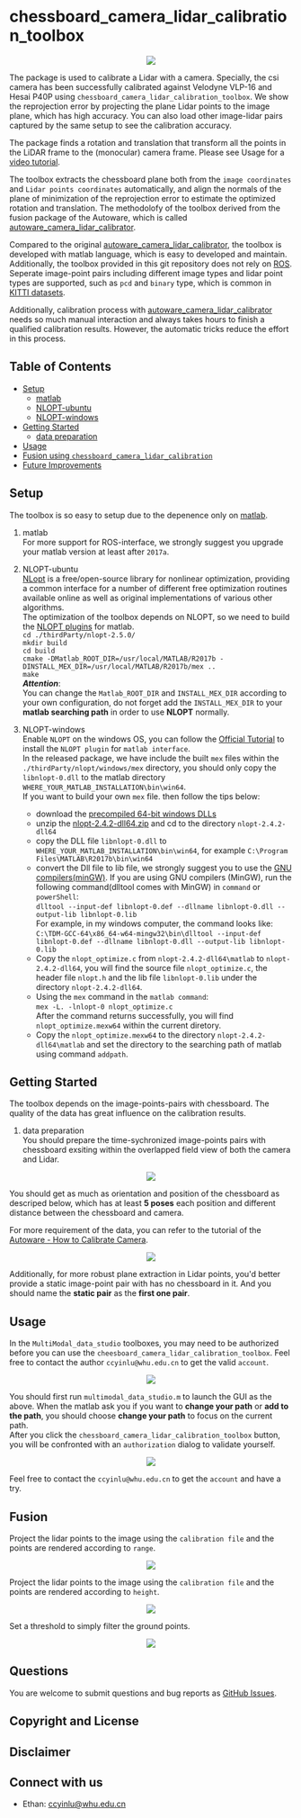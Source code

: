 # chessboard_camera_lidar_calibration_toolbox
<div align=center><img src="docs/camera_lidar_calibration_toolbox_02.png"/></div>

The package is used to calibrate a Lidar with a camera. Specially, the csi camera has been successfully calibrated against Velodyne VLP-16 and Hesai P40P using `chessboard_camera_lidar_calibration_toolbox`. We show the reprojection error by projecting the plane Lidar points to the image plane, which has high accuracy. You can also load other image-lidar pairs captured by the same setup to see the calibration accuracy.  
  
The package finds a rotation and translation that transform all the points in the LiDAR frame to the (monocular) camera frame. Please see Usage for a [video tutorial](http://47.100.39.180/download/MultiModal_Data_Studio/camera_lidar_calibration_toolbox.mp4).  
  
The toolbox extracts the chessboard plane both from the `image coordinates` and `Lidar points coordinates` automatically, and align the normals of the plane of minimization of the reprojection error to estimate the optimized rotation and translation. The methodolofy of the toolbox derived from the fusion package of the Autoware, which is called [autoware_camera_lidar_calibrator](https://github.com/CPFL/Autoware/tree/master/ros/src/sensing/fusion/packages/autoware_camera_lidar_calibrator).  
  
Compared to the original [autoware_camera_lidar_calibrator](https://github.com/CPFL/Autoware/tree/master/ros/src/sensing/fusion/packages/autoware_camera_lidar_calibrator), the toolbox is developed with matlab language, which is easy to developed and maintain. Additionally, the toolbox provided in this git repository does not rely on [ROS](http://www.ros.org/). Seperate image-point pairs including different image types and lidar point types are supported, such as `pcd` and `binary` type, which is common in [KITTI datasets](http://www.cvlibs.net/datasets/kitti/).  
  
Additionally, calibration process with [autoware_camera_lidar_calibrator](https://github.com/CPFL/Autoware/tree/master/ros/src/sensing/fusion/packages/autoware_camera_lidar_calibrator) needs so much manual interaction and always takes hours to finish a qualified calibration results. However, the automatic tricks reduce the effort in this process.  

## Table of Contents
* [Setup](#1)
    - [matlab](#11)
    - [NLOPT-ubuntu](#12)
    - [NLOPT-windows](#12)
* [Getting Started](#2)
    - [data preparation](#21)
* [Usage](#3)
* [Fusion using `chessboard_camera_lidar_calibration`](#4)
* [Future Improvements](#5)

## <span id=1>Setup</span>  
The toolbox is so easy to setup due to the depenence only on [matlab](https://www.mathworks.com/products/matlab.html).  
1. <span id=11>matlab</span>  
For more support for ROS-interface, we strongly suggest you upgrade your matlab version at least after `2017a`. 
2. <span id=12>NLOPT-ubuntu</span>  
[NLopt](https://nlopt.readthedocs.io/en/latest/) is a free/open-source library for nonlinear optimization, providing a common interface for a number of different free optimization routines available online as well as original implementations of various other algorithms.  
The optimization of the toolbox depends on NLOPT, so we need to build the [NLOPT plugins](https://nlopt.readthedocs.io/en/latest/NLopt_Installation/) for matlab.  
`cd ./thirdParty/nlopt-2.5.0/`  
`mkdir build`  
`cd build`  
`cmake -DMatlab_ROOT_DIR=/usr/local/MATLAB/R2017b -DINSTALL_MEX_DIR=/usr/local/MATLAB/R2017b/mex ..`  
`make`  
***Attention***:  
You can change the `Matlab_ROOT_DIR` and `INSTALL_MEX_DIR` according to your own configuration, do not forget add the `INSTALL_MEX_DIR` to your **matlab searching path** in order to use **NLOPT** normally. 

3. <span id=13>NLOPT-windows</span>  
Enable `NLOPT` on the windows OS, you can follow the [Official Tutorial](https://nlopt.readthedocs.io/en/latest/NLopt_on_Windows/) to install the `NLOPT plugin` for `matlab interface`.  
In the released package, we have include the built `mex` files within the `./thirdParty/nlopt/windows/mex` directory, you should only copy the `libnlopt-0.dll` to the matlab directory `WHERE_YOUR_MATLAB_INSTALLATION\bin\win64`.  
If you want to build your own `mex` file. then follow the tips below:  
    - download the [precompiled 64-bit windows DLLs](http://ab-initio.mit.edu/nlopt/nlopt-2.4.2-dll64.zip)  
    - unzip the [nlopt-2.4.2-dll64.zip](http://ab-initio.mit.edu/nlopt/nlopt-2.4.2-dll64.zip) and cd to the directory `nlopt-2.4.2-dll64`  
    - copy the DLL file `libnlopt-0.dll` to `WHERE_YOUR_MATLAB_INSTALLATION\bin\win64`, for example `C:\Program Files\MATLAB\R2017b\bin\win64`  
    - convert the Dll file to lib file, we strongly suggest you to use the [GNU compilers(minGW)](https://en.wikipedia.org/wiki/MinGW). If you are using GNU compilers (MinGW), run the following command(dlltool comes with MinGW) in `command` or `powerShell`:  
    `dlltool --input-def libnlopt-0.def --dllname libnlopt-0.dll --output-lib libnlopt-0.lib`  
    For example, in my windows computer, the command looks like:  
    `C:\TDM-GCC-64\x86_64-w64-mingw32\bin\dlltool --input-def libnlopt-0.def --dllname libnlopt-0.dll --output-lib libnlopt-0.lib`  
    - Copy the `nlopt_optimize.c` from `nlopt-2.4.2-dll64\matlab` to `nlopt-2.4.2-dll64`, you will find the source file `nlopt_optimize.c`, the header file `nlopt.h` and the lib file `libnlopt-0.lib` under the directory `nlopt-2.4.2-dll64`.  
    - Using the `mex` command in the `matlab command`:  
    `mex -L. -lnlopt-0 nlopt_optimize.c`  
    After the command returns successfully, you will find `nlopt_optimize.mexw64` within the current diretory.  
    - Copy the `nlopt_optimize.mexw64` to the directory `nlopt-2.4.2-dll64\matlab` and set the directory to the searching path of matlab using command `addpath`.  
    

## <span id=2>Getting Started</span>  
The toolbox depends on the image-points-pairs with chessboard. The quality of the data has great influence on the calibration results.  
1. <span id=21>data preparation</span>  
You should prepare the time-sychronized image-points pairs with chessboard exsiting within the overlapped field view of both the camera and Lidar.  
<div align=center><img src="docs/image_raw.png"/></div>  

You should get as much as orientation and position of the chessboard as descriped below, which has at least **5 poses** each position and different distance between the chessboard and camera.  
  
For more requirement of the data, you can refer to the tutorial of the [Autoware - How to Calibrate Camera](https://github.com/CPFL/Autoware/wiki/Calibration).  
<div align=center><img src="docs/showExtrinsics.png"/></div>  

Additionally, for more robust plane extraction in Lidar points, you'd better provide a static image-point pair with has no chessboard in it. And you should name the **static pair** as the **first one pair**.  

## <span id=3>Usage</span>  
In the `MultiModal_data_studio` toolboxes, you may need to be authorized before you can use the `cheesboard_camera_lidar_calibration_toolbox`. Feel free to contact the author `ccyinlu@whu.edu.cn` to get the valid `account`.  
<div align=center><img src="docs/multimodal_data_studio.JPG"/></div>  

You should first run `multimodal_data_studio.m` to launch the GUI as the above.  When the matlab ask you if you want to **change your path** or **add to the path**, you should choose **change your path** to focus on the current path.  
After you click the `chessboard_camera_lidar_calibration_toolbox` button, you will be confronted with an `authorization` dialog to validate yourself.  
<div align=center><img src="docs/authorization.JPG"/></div>  

Feel free to contact the `ccyinlu@whu.edu.cn` to get the `account` and have a try.

## <span id=4>Fusion</span>  
Project the lidar points to the image using the `calibration file` and the points are rendered according to `range`.

<div align=center><img src="http://47.100.39.180/download/MultiModal_Data_Studio/DemoLidar2Camera_range.gif"/></div>

Project the lidar points to the image using the `calibration file` and the points are rendered according to `height`.

<div align=center><img src="http://47.100.39.180/download/MultiModal_Data_Studio/DemoLidar2Camera_height.gif"/></div>

Set a threshold to simply filter the ground points.

<div align=center><img src="http://47.100.39.180/download/MultiModal_Data_Studio/DemoLidar2Camera_height_no_ground.gif"/></div>

## Questions

You are welcome to submit questions and bug reports as [GitHub Issues](https://github.com/ccyinlu/chessboard_camera_lidar_calibration_toolbox/issues).

## Copyright and License

## Disclaimer

## Connect with us 
* Ethan: ccyinlu@whu.edu.cn